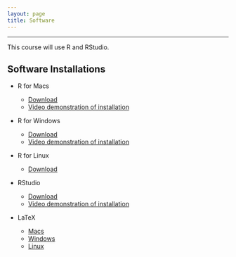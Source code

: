 ```yaml
---
layout: page
title: Software
---
```


---

This course will use R and RStudio.

## Software Installations

- R for Macs
  - [Download](https://cran.r-project.org/bin/macosx/)
  - [Video demonstration of installation](https://youtu.be/uxuuWXU-7UQ)

- R for Windows
  - [Download](https://cran.r-project.org/bin/windows/base/)
  - [Video demonstration of installation](https://youtu.be/Ohnk9hcxf9M)

- R for Linux
  - [Download](https://cran.r-project.org/bin/linux/)

- RStudio
  - [Download](https://www.rstudio.com/products/rstudio/download/)
  - [Video demonstration of installation](https://youtu.be/bM7Sfz-LADM)

- LaTeX
  - [Macs](https://www.tug.org/mactex/mactex-download.html)
  - [Windows](http://miktex.org/download)
  - [Linux](https://www.tug.org/texlive/)
